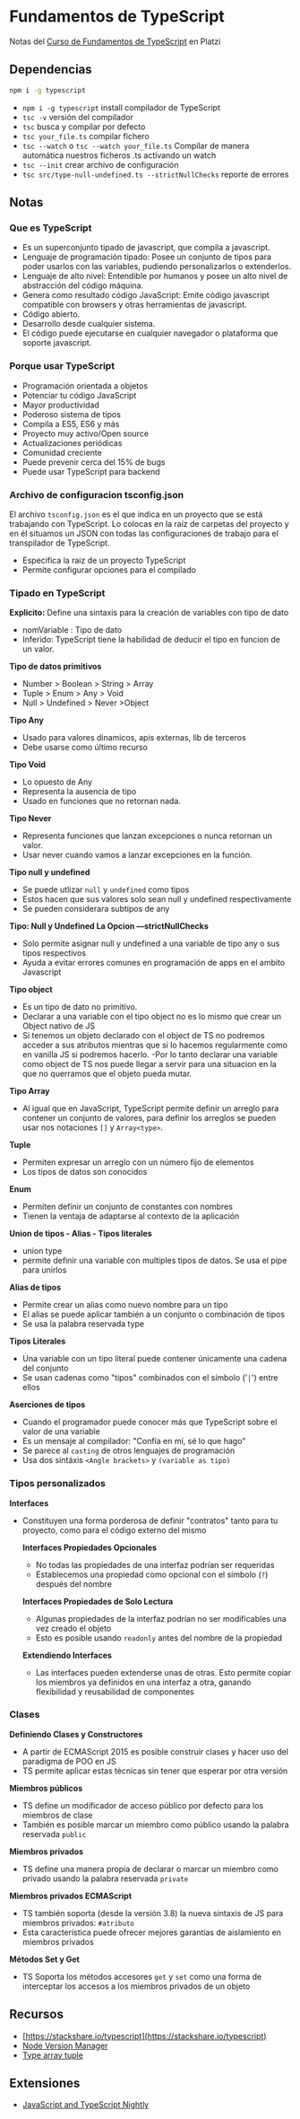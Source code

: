 # Fundamentos de TypeScript
Notas del [Curso de Fundamentos de TypeScript](https://platzi.com/clases/typescript/) en Platzi

## Dependencias
```sh
npm i -g typescript
```
- `npm i -g typescript` install compilador de TypeScript
- `tsc -v` versión del compilador
- `tsc` busca y compilar por defecto
- `tsc your_file.ts` compilar fichero
- `tsc --watch` o `tsc --watch your_file.ts` Compilar de manera automática nuestros ficheros .ts activando un watch
- `tsc --init` crear archivo de configuración
- `tsc src/type-null-undefined.ts --strictNullChecks` reporte de errores

## Notas
### Que es TypeScript
- Es un superconjunto tipado de javascript, que compila a javascript.
- Lenguaje de programación tipado: Posee un conjunto de tipos para poder usarlos con las variables, pudiendo personalizarlos o extenderlos.
- Lenguaje de alto nivel: Entendible por humanos y posee un alto nivel de abstracción del código máquina.
- Genera como resultado código JavaScript: Emite código javascript compatible con browsers y otras herramientas de javascript.
- Código abierto.
- Desarrollo desde cualquier sistema.
- El código puede ejecutarse en cualquier navegador o plataforma que soporte javascript.

### Porque usar TypeScript
- Programación orientada a objetos
- Potenciar tu código JavaScript
- Mayor productividad
- Poderoso sistema de tipos
- Compila a ES5, ES6 y más
- Proyecto muy activo/Open source
- Actualizaciones periódicas
- Comunidad creciente
- Puede prevenir cerca del 15% de bugs
- Puede usar TypeScript para backend

### Archivo de configuracion tsconfig.json

El archivo `tsconfig.json` es el que indica en un proyecto que se está trabajando con TypeScript. Lo colocas en la raíz de carpetas del proyecto y en él situamos un JSON con todas las configuraciones de trabajo para el transpilador de TypeScript.
- Especifica la raiz de un proyecto TypeScript
- Permite configurar opciones para el compilado

### Tipado en TypeScript

**Explicito:** Define una sintaxis para la creación de variables con tipo de dato
- nomVariable : Tipo de dato
- Inferido: TypeScript tiene la habilidad de deducir el tipo en funcion de un valor.

**Tipo de datos primitivos**
- Number > Boolean > String > Array
- Tuple > Enum > Any > Void
- Null > Undefined > Never >Object

**Tipo Any**
- Usado para valores dinamicos, apis externas, lib de terceros
- Debe usarse como último recurso

**Tipo Void**
- Lo opuesto de Any
- Representa la ausencia de tipo
- Usado en funciones que no retornan nada.

**Tipo Never**
- Representa funciones que lanzan excepciones o nunca retornan un valor.
- Usar never cuando vamos a lanzar excepciones en la función.

**Tipo null y undefined**
- Se puede utlizar `null` y `undefined` como tipos
- Estos hacen que sus valores solo sean null y undefined respectivamente
- Se pueden considerara subtipos de any

**Tipo: Null y Undefined La Opcion —strictNullChecks**
- Solo permite asignar null y undefined a una variable de tipo any o sus tipos respectivos
- Ayuda a evitar errores comunes en programación de apps en el ambito Javascript

**Tipo object**
- Es un tipo de dato no primitivo.
- Declarar a una variable con el tipo object no es lo mismo que crear un Object nativo de JS
 - Si tenemos un objeto declarado con el object de TS no podremos acceder a sus atributos mientras que si lo hacemos regularmente como en vanilla JS si podremos hacerlo.
 -Por lo tanto declarar una variable como object de TS nos puede llegar a servir para una situacion en la que no querramos que el objeto pueda mutar.

**Tipo Array**
- Al igual que en JavaScript, TypeScript permite definir un arreglo para contener un conjunto de valores, para definir los arreglos se pueden usar nos notaciones `[]` y `Array<type>`.

**Tuple**
- Permiten expresar un arreglo con un número fijo de elementos
- Los tipos de datos son conocidos

**Enum**
- Permiten definir un conjunto de constantes con nombres
- Tienen la ventaja de adaptarse al contexto de la aplicación

**Union de tipos - Alias - Tipos literales**
- union type
- permite definir una variable con multiples tipos de datos. Se usa el pipe para unirlos

**Alias de tipos**
- Permite crear un alias como nuevo nombre para un tipo
- El alias se puede aplicar también a un conjunto o combinación de tipos
- Se usa la palabra reservada type

**Tipos Literales**
- Una variable con un tipo literal puede contener únicamente una cadena del conjunto
- Se usan cadenas como "tipos" combinados con el símbolo ('`|`') entre ellos

**Aserciones de tipos**
- Cuando el programador puede conocer más que TypeScript sobre el valor de una variable
- Es un mensaje al compilador: "Confía en mí, sé lo que hago"
- Se parece al `casting` de otros lenguajes de programación
- Usa dos sintáxis `<Angle brackets>` y `(variable as tipo)`

### Tipos personalizados
**Interfaces**
- Constituyen una forma porderosa de definir "contratos" tanto para tu proyecto, como para el código externo del mismo

    **Interfaces Propiedades Opcionales**
    - No todas las propiedades de una interfaz podrían ser requeridas
    - Establecemos una propiedad como opcional con el símbolo (`?`) después del nombre

    **Interfaces Propiedades de Solo Lectura**
    - Algunas propiedades de la interfaz podrían no ser modificables una vez creado el objeto
    - Esto es posible usando `readonly` antes del nombre de  la propiedad

    **Extendiendo Interfaces**
    - Las interfaces pueden extenderse unas de otras. Esto permite copiar los miembros ya definidos en una interfaz a otra, ganando flexibilidad y reusabilidad de componentes

### Clases
**Definiendo Clases y Constructores**
- A partir de ECMAScript 2015 es posible construir clases y hacer uso del paradigma de POO en JS
- TS permite aplicar estas técnicas sin tener que esperar por otra versión

**Miembros públicos**
- TS define un modificador de acceso público por defecto para los miembros de clase
- También es posible marcar un miembro como público usando la palabra reservada `public`

**Miembros privados**
- TS define una manera propia de declarar o marcar un miembro como privado usando la palabra reservada `private`

**Miembros privados ECMAScript**
- TS también soporta (desde la versión 3.8) la nueva sintaxis de JS para miembros privados: `#atributo`
- Esta característica puede ofrecer mejores garantías de aislamiento en miembros privados

**Métodos Set y Get**
- TS Soporta los métodos accesores `get` y `set` como una forma de interceptar los accesos a los miembros privados de un objeto




## Recursos
- [https://stackshare.io/typescript](https://stackshare.io/typescript)
- [Node Version Manager](https://github.com/nvm-sh/nvm)
- [Type array tuple](https://github.com/luixaviles/platzi-typescript/tree/07-array-tuple)

## Extensiones
- [JavaScript and TypeScript Nightly](https://marketplace.visualstudio.com/items?itemName=ms-vscode.vscode-typescript-next)